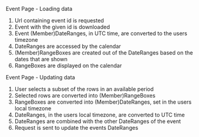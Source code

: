 Event Page - Loading data
1. Url containing event id is requested
2. Event with the given id is downloaded
3. Event (Member)DateRanges, in UTC time, are converted to the users timezone
4. DateRanges are accessed by the calendar 
5. (Member)RangeBoxes are created out of the DateRanges based on the dates that are shown
6. RangeBoxes are displayed on the calendar

Event Page - Updating data
1. User selects a subset of the rows in an available period
2. Selected rows are converted into (Member)RangeBoxes
3. RangeBoxes are converted into (Member)DateRanges, set in the users local timezone
4. DateRanges, in the users local timezone, are converted to UTC time
5. DateRanges are combined with the other DateRanges of the event
6. Request is sent to update the events DateRanges






















<!-- Yesterday:
[x] Create or access event member on "Confirm" 
[ ] Start building the display for event dateRanges

Today:
[ ] Allow user store their own date ranges.
[ ] Show date ranges selected for the event.
[ ] Add select full day
[ ] Add min-max time
[x] Add clear button -->
